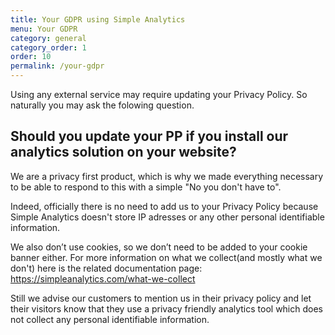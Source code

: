```yaml
---
title: Your GDPR using Simple Analytics
menu: Your GDPR
category: general
category_order: 1
order: 10
permalink: /your-gdpr
---
```


Using any external service may require updating your Privacy Policy. So naturally you may ask the folowing question.

## Should you update your PP if you install our analytics solution on your website?

We are a privacy first product, which is why we made everything necessary to be able to respond to this with a simple "No you don't have to".

Indeed, officially there is no need to add us to your Privacy Policy because Simple Analytics doesn't store IP adresses or any other personal identifiable information.

We also don’t use cookies, so we don’t need to be added to your cookie banner either.
For more information on what we collect(and mostly what we don't) here is the related documentation page: https://simpleanalytics.com/what-we-collect

Still we advise our customers to mention us in their privacy policy and let their visitors know that they use a privacy friendly analytics tool which does not collect any personal identifiable information.


